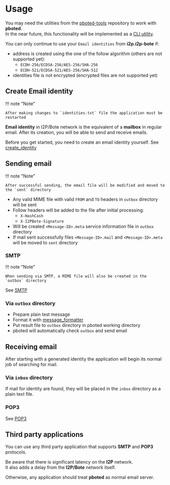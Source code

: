 # Usage

You may need the utilities from the [pboted-tools](https://github.com/polistern/pboted-tools/) repository to work with **pboted**.   
In the near future, this functionality will be implemented as a [CLI utility](https://github.com/polistern/pbotectl).

You can only continue to use your `Email identities` from **i2p.i2p-bote** if:

- address is created using the one of the follow algorithm (others are not supported yet):
    - `ECDH-256/ECDSA-256/AES-256/SHA-256`
    - `ECDH-521/ECDSA-521/AES-256/SHA-512` 
- identities file is not encrypted (encrypted files are not supported yet)

## Create Email identity

!!! note "Note"

    After making changes to `identities.txt` file the application must be restarted

**Email identity** in I2P/Bote network is the equivalent of a **mailbox** in regular email.
After its creation, you will be able to send and receive emails.

Before you get started, you need to create an email identity yourself.
See [create_identity](https://github.com/polistern/pboted-tools/tree/main/create_identity)

## Sending email

!!! note "Note"

    After successful sending, the email file will be modified and moved to the `sent` directory

- Any valid MIME file with valid `FROM` and `TO` headers in `outbox` directory will be sent
- Follow headers will be added to the file after initial processing:
    - `X-HashCash`
    - `X-I2PBote-Signature`
- Will be created `<Message-ID>.meta` service information file in `outbox` directory
- If mail sent successfully files `<Message-ID>.mail` and `<Message-ID>.meta` will be moved to `sent` directory

### SMTP

!!! note "Note"

    When sending via SMTP, a MIME file will also be created in the `outbox` directory

See [SMTP](../tutorials/SMTP.md)

### Via `outbox` directory 

- Prepare plain test message
- Format it with [message_formatter](https://github.com/polistern/pboted-tools/tree/main/message_formatter)
- Put result file to `outbox` directory in pboted working directory
- pboted will automatically check `outbox` and send email

## Receiving email

After starting with a generated identity the application will begin its normal job of searching for mail.  

### Via `inbox` directory 

If mail for identity are found, they will be placed in the `inbox` directory as a plain text file.

### POP3

See [POP3](../tutorials/POP3.md)

## Third party applications

You can use any third party application that supports **SMTP** and **POP3** protocols.

Be aware that there is significant latency on the **I2P** network.  
It also adds a delay from the **I2P/Bote** network itself.

Otherwise, any application should treat **pboted** as normal email server.
